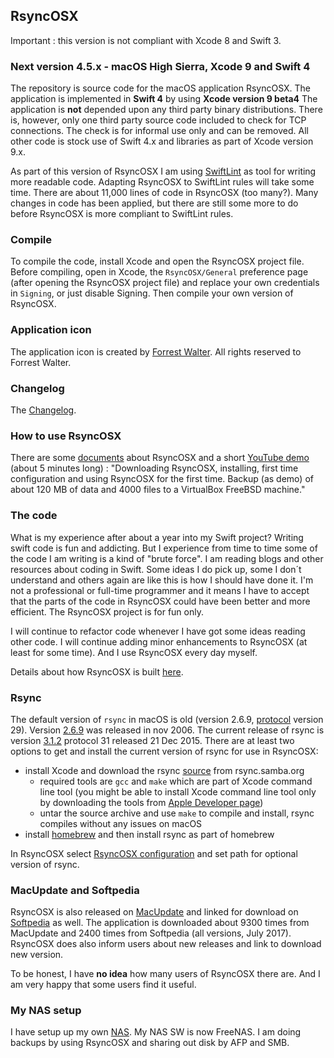 ## RsyncOSX

Important : this version is not compliant with Xcode 8 and Swift 3.

### Next version 4.5.x - macOS High Sierra, Xcode 9 and Swift 4

The repository is source code for the macOS application RsyncOSX. The application is implemented in **Swift 4** by using **Xcode version 9 beta4** The application is **not** depended upon any third party binary distributions. There is, however, only one third party source code included to check for TCP connections. The check is for informal use only and can be removed. All other code is stock use of Swift 4.x and libraries as part of Xcode version 9.x.

As part of this version of RsyncOSX I am using [SwiftLint](https://github.com/realm/SwiftLint) as tool for writing more readable code. Adapting RsyncOSX to SwiftLint rules will take some time. There are about 11,000 lines of code in RsyncOSX (too many?). Many changes in code has been applied, but there are still some more to do before RsyncOSX is more compliant to SwiftLint rules.

### Compile

To compile the code, install Xcode and open the RsyncOSX project file. Before compiling, open in Xcode, the `RsyncOSX/General` preference page (after opening the RsyncOSX project file) and replace your own credentials in `Signing`, or just disable Signing. Then compile your own version of RsyncOSX.

### Application icon

The application icon is created by [Forrest Walter](http://www.forrestwalter.com/). All rights reserved to Forrest Walter.

### Changelog

The [Changelog](https://github.com/rsyncOSX/Documentation/blob/master/docs/Changelog.md).

### How to use RsyncOSX

There are some [documents](https://rsyncosx.github.io/Documentation/) about RsyncOSX and a short [YouTube demo](https://www.youtube.com/watch?v=ty1r7yvgExo) (about 5 minutes long) : "Downloading RsyncOSX, installing, first time configuration and using RsyncOSX for the first time. Backup (as demo) of about 120 MB of data and 4000 files to a VirtualBox FreeBSD machine."

### The code

What is my experience after about a year into my Swift project? Writing swift code is fun and addicting. But I experience from time to time some of the code I am writing is a kind of "brute force". I am reading blogs and other resources about coding in Swift. Some ideas I do pick up, some I don´t understand and others again are like this is how I should have done it. I'm not a professional or full-time programmer and it means I have to accept that the parts of the code in RsyncOSX could have been better and more efficient. The RsyncOSX project is for fun only.

I will continue to refactor code whenever I have got some ideas reading other code. I will continue adding minor enhancements to RsyncOSX (at least for some time). And I use RsyncOSX every day myself.

Details about how RsyncOSX is built [here](https://rsyncosx.github.io/Documentation/docs/source/source.html).

### Rsync

The default version of `rsync` in macOS is old (version 2.6.9, [protocol](https://rsync.samba.org/how-rsync-works.html) version 29). Version [2.6.9](https://download.samba.org/pub/rsync/src/rsync-2.6.9-NEWS) was released in nov 2006. The current release of rsync is version [3.1.2](https://download.samba.org/pub/rsync/src/rsync-3.1.2-NEWS) protocol 31 released 21 Dec 2015. There are at least two options to get and install the current version of rsync for use in RsyncOSX:

- install Xcode and download the rsync [source](https://rsync.samba.org/) from rsync.samba.org
	- required tools are `gcc` and `make` which are part of Xcode command line tool (you might be able to install Xcode command line tool only by downloading the tools from [Apple Developer page](https://developer.apple.com/))
	- untar the source archive and use `make` to compile and install, rsync compiles without any issues on macOS
- install [homebrew](https://en.wikipedia.org/wiki/Homebrew_(package_management_software)) and then install rsync as part of homebrew

In RsyncOSX select [RsyncOSX configuration](https://github.com/rsyncOSX/Documentation/blob/master/docs/UserConfiguration.md) and set path for optional version of rsync.

### MacUpdate and Softpedia

RsyncOSX is also released on [MacUpdate](https://www.macupdate.com/app/mac/56516/rsyncosx) and linked for download on [Softpedia](http://mac.softpedia.com/get/Internet-Utilities/RsyncOSX.shtml) as well. The application is downloaded about 9300 times from MacUpdate and 2400 times from Softpedia (all versions, July 2017). RsyncOSX does also inform users about new releases and link to download new version.

To be honest, I have **no idea** how many users of RsyncOSX there are. And I am very happy that some users find it useful.


### My NAS setup

I have setup up my own [NAS](https://github.com/rsyncOSX/Documentation/blob/master/docs/DIYNAS.md). My NAS SW is now FreeNAS. I am doing backups by using RsyncOSX and sharing out disk by AFP and SMB.
